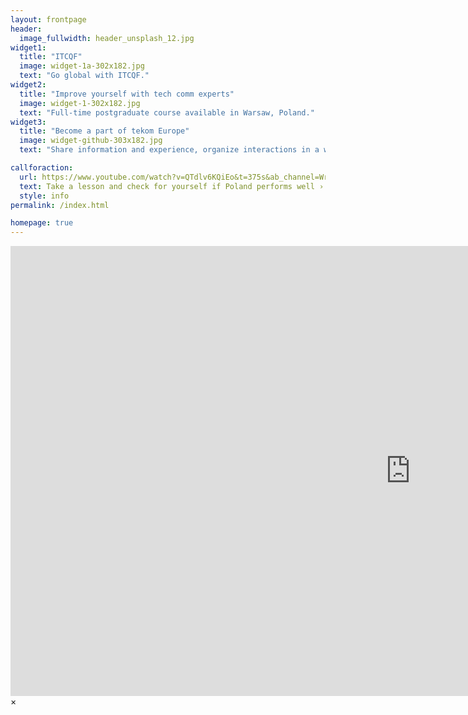 ```yaml
---
layout: frontpage
header:
  image_fullwidth: header_unsplash_12.jpg
widget1:
  title: "ITCQF"
  image: widget-1a-302x182.jpg
  text: "Go global with ITCQF."
widget2:
  title: "Improve yourself with tech comm experts"
  image: widget-1-302x182.jpg
  text: "Full-time postgraduate course available in Warsaw, Poland."
widget3:
  title: "Become a part of tekom Europe"
  image: widget-github-303x182.jpg
  text: "Share information and experience, organize interactions in a way that builds support."

callforaction:
  url: https://www.youtube.com/watch?v=QTdlv6KQiEo&t=375s&ab_channel=WriteTheDocsPodcast%26Meetups
  text: Take a lesson and check for yourself if Poland performs well ›
  style: info
permalink: /index.html

homepage: true
---
```

<div id="videoModal" class="reveal-modal large" data-reveal="">
  <div class="flex-video widescreen vimeo" style="display: block;">
    <iframe width="1280" height="720" src="https://www.youtube.com/embed/3b5zCFSmVvU" frameborder="0" allowfullscreen></iframe>
  </div>
  <a class="close-reveal-modal">&#215;</a>
</div>